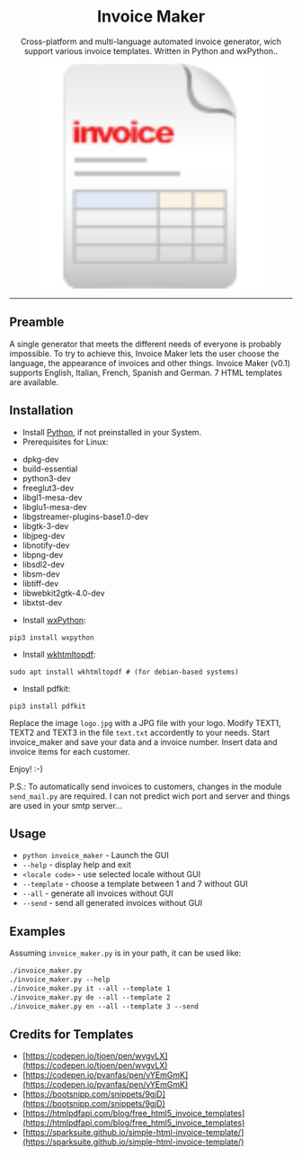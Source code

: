 <h1 align="center">
Invoice Maker
</h1>

<p align="center">
Cross-platform and multi-language automated invoice generator, wich support various invoice templates. Written in Python and wxPython.</a>.
</p>
<p align="center">
<img src="https://github.com/clarintux/invoice_maker/blob/master/icons/invoice_icon.png" height="400">
</p>
<hr />

## Preamble

A single generator that meets the different needs of everyone is probably impossible.
To try to achieve this, Invoice Maker lets the user choose the language, the appearance of invoices and other things.
Invoice Maker (v0.1) supports English, Italian, French, Spanish and German.
7 HTML templates are available.

## Installation

- Install [Python](https://www.python.org/), if not preinstalled in your System.
- Prerequisites for Linux:
* dpkg-dev
* build-essential
* python3-dev
* freeglut3-dev
* libgl1-mesa-dev
* libglu1-mesa-dev
* libgstreamer-plugins-base1.0-dev
* libgtk-3-dev
* libjpeg-dev
* libnotify-dev
* libpng-dev
* libsdl2-dev
* libsm-dev
* libtiff-dev
* libwebkit2gtk-4.0-dev
* libxtst-dev
- Install [wxPython](https://www.wxpython.org/):
```
pip3 install wxpython
```
- Install [wkhtmltopdf](https://wkhtmltopdf.org/):
```
sudo apt install wkhtmltopdf # (for debian-based systems)
```
- Install pdfkit:
```
pip3 install pdfkit
```

Replace the image `logo.jpg` with a JPG file with your logo.
Modify TEXT1, TEXT2 and TEXT3 in the file `text.txt` accordently to your needs.
Start invoice_maker and save your data and a invoice number.
Insert data and invoice items for each customer.

Enjoy!  :-)

P.S.: To automatically send invoices to customers, changes in the module `send_mail.py` are required. I can not predict wich port and server and things are used in your smtp server...

## Usage


- `python invoice_maker` - Launch the GUI
- `--help` - display help and exit
- `<locale code>` - use selected locale without GUI
- `--template` - choose a template between 1 and 7 without GUI
- `--all` - generate all invoices without GUI
- `--send` - send all generated invoices without GUI

## Examples

Assuming `invoice_maker.py` is in your path, it can be used like:
```
./invoice_maker.py
./invoice_maker.py --help
./invoice_maker.py it --all --template 1
./invoice_maker.py de --all --template 2
./invoice_maker.py en --all --template 3 --send
```

## Credits for Templates
- [https://codepen.io/tjoen/pen/wvgvLX](https://codepen.io/tjoen/pen/wvgvLX)
- [https://codepen.io/pvanfas/pen/vYEmGmK](https://codepen.io/pvanfas/pen/vYEmGmK)
- [https://bootsnipp.com/snippets/9gjD](https://bootsnipp.com/snippets/9gjD)
- [https://htmlpdfapi.com/blog/free_html5_invoice_templates](https://htmlpdfapi.com/blog/free_html5_invoice_templates)
- [https://sparksuite.github.io/simple-html-invoice-template/](https://sparksuite.github.io/simple-html-invoice-template/)
